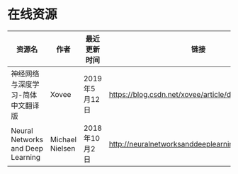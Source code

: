 # 在线资源

资源名|作者|最近更新时间|链接|备注
---|---|---|---|---
神经网络与深度学习-简体中文翻译版|Xovee|2019年5月12日|https://blog.csdn.net/xovee/article/details/81384670
Neural Networks and Deep Learning|Michael Nielsen|2018年10月2日|http://neuralnetworksanddeeplearning.com/